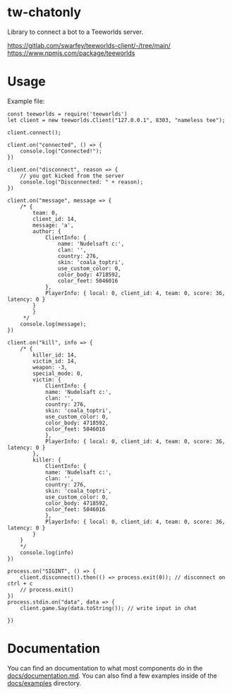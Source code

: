 # tw-chatonly
Library to connect a bot to a Teeworlds server.

https://gitlab.com/swarfey/teeworlds-client/-/tree/main/
https://www.npmjs.com/package/teeworlds


# Usage
Example file:
```
const teeworlds = require('teeworlds')
let client = new teeworlds.Client("127.0.0.1", 8303, "nameless tee");

client.connect();

client.on("connected", () => {
	console.log("Connected!");
})

client.on("disconnect", reason => {
	// you got kicked from the server
	console.log("Disconnected: " + reason);
})

client.on("message", message => {
	/* {
		team: 0,
		client_id: 14,
		message: 'a',
		author: {
			ClientInfo: {
				name: 'Nudelsaft c:',
				clan: '',
				country: 276,
				skin: 'coala_toptri',
				use_custom_color: 0,
				color_body: 4718592,
				color_feet: 5046016
			},
			PlayerInfo: { local: 0, client_id: 4, team: 0, score: 36, latency: 0 }
		}
		}
	 */
	console.log(message);
})

client.on("kill", info => {
	/* {
		killer_id: 14,
		victim_id: 14,
		weapon: -3,
		special_mode: 0,
		victim: {
			ClientInfo: {
			name: 'Nudelsaft c:',
			clan: '',
			country: 276,
			skin: 'coala_toptri',
			use_custom_color: 0,
			color_body: 4718592,
			color_feet: 5046016
			},
			PlayerInfo: { local: 0, client_id: 4, team: 0, score: 36, latency: 0 }
		},
		killer: {
			ClientInfo: {
			name: 'Nudelsaft c:',
			clan: '',
			country: 276,
			skin: 'coala_toptri',
			use_custom_color: 0,
			color_body: 4718592,
			color_feet: 5046016
			},
			PlayerInfo: { local: 0, client_id: 4, team: 0, score: 36, latency: 0 }
		}
	}
	*/
	console.log(info)
})

process.on("SIGINT", () => {
	client.disconnect().then(() => process.exit(0)); // disconnect on ctrl + c
	// process.exit()
})
process.stdin.on("data", data => {
	client.game.Say(data.toString()); // write input in chat
	
})
```

# Documentation
You can find an documentation to what most components do in the [docs/documentation.md](https://gitlab.com/swarfey/teeworlds-client/-/blob/main/docs/documentation.md).
You can also find a few examples inside of the [docs/examples](https://gitlab.com/swarfey/teeworlds-client/-/tree/main/docs/examples) directory.